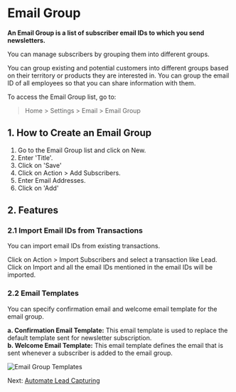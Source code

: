 <!-- add-breadcrumbs -->

# Email Group

**An Email Group is a list of subscriber email IDs to which you send newsletters.**

You can manage subscribers by grouping them into different groups.

You can group existing and potential customers into different groups based on their territory or products they are interested in. You can group the email ID of all employees so that you can share information with them.

To access the Email Group list, go to:
> Home > Settings > Email > Email Group

## 1. How to Create an Email Group

1. Go to the Email Group list and click on New.
1. Enter 'Title'.
1. Click on 'Save'
1. Click on Action > Add Subscribers.
1. Enter Email Addresses.
1. Click on 'Add'

## 2. Features

### 2.1 Import Email IDs from Transactions

You can import email IDs from existing transactions.

Click on Action > Import Subscribers and select a transaction like Lead. Click on Import and all the email IDs mentioned in the email IDs will be imported.

### 2.2 Email Templates

You can specify confirmation email and welcome email template for the email group.

**a. Confirmation Email Template:** This email template is used to replace the default template sent for newsletter subscription.<br />
**b. Welcome Email Template:** This email template defines the email that is sent whenever a subscriber is added to the email group.

<img class="screenshot" alt="Email Group Templates" src="{{docs_base_url}}/assets/img/crm/email-group.png">

Next: [Automate Lead Capturing](/docs/user/manual/en/CRM/articles/automate_lead_capturing)
